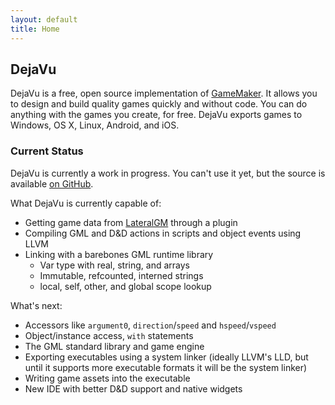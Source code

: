 ```yaml
---
layout: default
title: Home
---
```


## DejaVu
DejaVu is a free, open source implementation of [GameMaker](http://yoyogames.com). It allows you to design and build quality games quickly and without code. You can do anything with the games you create, for free. DejaVu exports games to Windows, OS X, Linux, Android, and iOS.

### Current Status
DejaVu is currently a work in progress. You can't use it yet, but the source is available [on GitHub](http://github.com/rpjohnst/dejavu).

What DejaVu is currently capable of:
* Getting game data from [LateralGM](http://lateralgm.org) through a plugin
* Compiling GML and D&D actions in scripts and object events using LLVM
* Linking with a barebones GML runtime library
    - Var type with real, string, and arrays
    - Immutable, refcounted, interned strings
    - local, self, other, and global scope lookup

What's next:
* Accessors like `argument0`, `direction`/`speed` and `hspeed`/`vspeed`
* Object/instance access, `with` statements
* The GML standard library and game engine
* Exporting executables using a system linker (ideally LLVM's LLD, but until it supports more executable formats it will be the system linker)
* Writing game assets into the executable
* New IDE with better D&D support and native widgets
